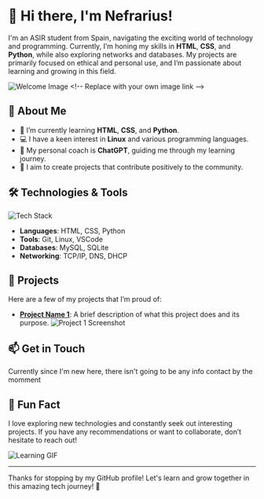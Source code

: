 # 👋 Hi there, I'm Nefrarius!

I'm an ASIR student from Spain, navigating the exciting world of technology and programming. Currently, I’m honing my skills in **HTML**, **CSS**, and **Python**, while also exploring networks and databases. My projects are primarily focused on ethical and personal use, and I’m passionate about learning and growing in this field.

![Welcome Image]([https://via.placeholder.com/800x200.png?text=Welcome+to+My+GitHub](https://media.tenor.com/trwMzHIDQlQAAAAi/hack-hacking.gif)) <!-- Replace with your own image link -->

## 🚀 About Me

- 🌱 I’m currently learning **HTML**, **CSS**, and **Python**.
- 💻 I have a keen interest in **Linux** and various programming languages.
- 🤖 My personal coach is **ChatGPT**, guiding me through my learning journey.
- 🎯 I aim to create projects that contribute positively to the community.

## 🛠️ Technologies & Tools

![Tech Stack](https://via.placeholder.com/800x100.png?text=Tech+Stack) <!-- Replace with your own image link -->
- **Languages**: HTML, CSS, Python
- **Tools**: Git, Linux, VSCode
- **Databases**: MySQL, SQLite
- **Networking**: TCP/IP, DNS, DHCP

## 🌟 Projects

Here are a few of my projects that I’m proud of:

- **[Project Name 1](link-to-your-project)**: A brief description of what this project does and its purpose.
  ![Project 1 Screenshot](https://via.placeholder.com/400x200.png?text=Project+1) <!-- Replace with your own image link -->
  

## 📫 Get in Touch

Currently since I'm new here, there isn't going to be any info contact by the momment

## 🥳 Fun Fact

I love exploring new technologies and constantly seek out interesting projects. If you have any recommendations or want to collaborate, don’t hesitate to reach out!

![Learning GIF](https://media.giphy.com/media/3o7buirY2pQ9A2Y5sI/giphy.gif) <!-- Replace with your own GIF link -->

---

Thanks for stopping by my GitHub profile! Let's learn and grow together in this amazing tech journey! 🚀
